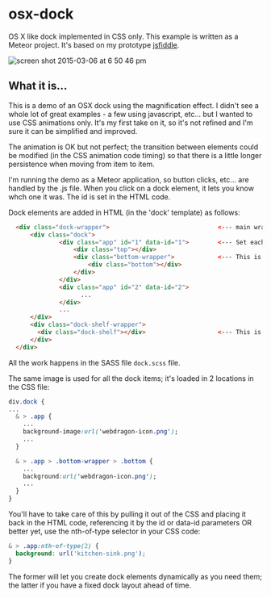 # osx-dock
OS X like dock implemented in CSS only. This example is written as a Meteor project. It's based on my prototype [jsfiddle](https://jsfiddle.net/cunnagin/p4n0o49q/59/).

![screen shot 2015-03-06 at 6 50 46 pm](https://cloud.githubusercontent.com/assets/7061547/6538999/ed9806fa-c437-11e4-98b8-e8ff7f9855f4.png)

## What it is...
This is a demo of an OSX dock using the magnification effect. I didn't see a whole lot of great examples - a few using javascript, etc... but I wanted to use CSS animations only. It's my first take on it, so it's not refined and I'm sure it can be simplified and improved.

The animation is OK but not perfect; the transition between elements could be modified (in the CSS animation code timing) so that there is a little longer persistence when moving from item to item.

I'm running the demo as a Meteor application, so button clicks, etc... are handled by the .js file. When you click on a dock element, it lets you know whch one it was. The id is set in the HTML code.

Dock elements are added in HTML (in the 'dock' template) as follows:

```HTML
  <div class="dock-wrapper">                              <--- main wrapper for dock (top and bottom)
      <div class="dock">
              <div class="app" id="1" data-id="1">        <--- Set each element id and data-id
                  <div class="top"></div>
                  <div class="bottom-wrapper">            <--- This is the dock item reflection
                      <div class="bottom"></div>
                  </div>
              </div>
              <div class="app" id="2" data-id="2">
                    ...
              </div>
              ...
      </div>
      <div class="dock-shelf-wrapper">
        <div class="dock-shelf"></div>                    <--- This is the shelf that everything sits on
      </div>
  </div>
  ```
All the work happens in the SASS file `dock.scss` file.

The same image is used for all the dock items; it's loaded in 2 locations in the CSS file:

```CSS
div.dock {
...
  & > .app {
    ...
    background-image:url('webdragon-icon.png');
    ...
  }

  & > .app > .bottom-wrapper > .bottom {
    ...
    background:url('webdragon-icon.png');
    ...
  }
}
```

You'll have to take care of this by pulling it out of the CSS and placing it back in the HTML code, referencing it by the id or data-id parameters OR better yet, use the nth-of-type selector in your CSS code:

```CSS
& > .app:nth-of-type(2) {
  background: url('kitchen-sink.png');
}
```

The former will let you create dock elements dynamically as you need them; the latter if you have a fixed dock layout ahead of time.
